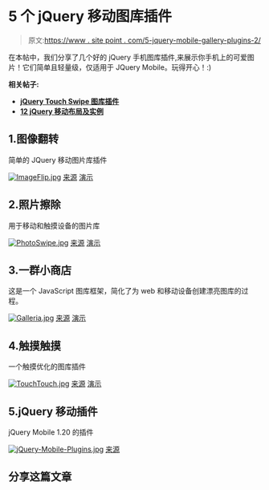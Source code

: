 # 5 个 jQuery 移动图库插件

> 原文:[https://www . site point . com/5-jquery-mobile-gallery-plugins-2/](https://www.sitepoint.com/5-jquery-mobile-gallery-plugins-2/)

在本帖中，我们分享了几个好的 jQuery 手机图库插件,来展示你手机上的可爱图片！它们简单且轻量级，仅适用于 JQuery Mobile。玩得开心！:)

**相关帖子:**

*   [**jQuery Touch Swipe 图库插件**](http://www.jquery4u.com/mobile-devices/5-jquery-touch-swipe-image-gallery-plugins/)
*   [**12 jQuery 移动布局及实例**](http://www.jquery4u.com/page-layout/12-jquery-mobile-layout-plugins-examples/)

## 1.图像翻转

简单的 JQuery 移动图片库插件

[![ImageFlip.jpg](../Images/a44eb60ff4967f093988628d604c3ed8.png)](http://cflove.org/2012/09/imageflip-jquery-mobile-image-gallery-plugin.cfm) 
[来源](http://cflove.org/2012/09/imageflip-jquery-mobile-image-gallery-plugin.cfm) [演示](http://cflove.org/examples/imageFlip/)

## 2.照片擦除

用于移动和触摸设备的图片库

[![PhotoSwipe.jpg](../Images/09fa55601b5a80c4f895bdd3bffff2ac.png)](http://www.photoswipe.com/) 
[来源](http://www.photoswipe.com/) [演示](http://www.photoswipe.com/latest/examples/04-jquery-mobile.html)

## 3.一群小商店

这是一个 JavaScript 图库框架，简化了为 web 和移动设备创建漂亮图库的过程。

[![Galleria.jpg](../Images/00f11f01d9860e5c8671042181b6ff3b.png)](http://galleria.io/) 
[来源](http://galleria.io/) [演示](http://galleria.io/themes/folio/)

## 4.触摸触摸

一个触摸优化的图库插件

[![TouchTouch.jpg](../Images/e95d0d027d3ed53393020ed9987f5196.png)](http://tutorialzine.com/2012/04/mobile-touch-gallery/) 
[来源](http://tutorialzine.com/2012/04/mobile-touch-gallery/) [演示](http://demo.tutorialzine.com/2012/04/mobile-touch-gallery/)

## 5.jQuery 移动插件

jQuery Mobile 1.20 的插件

[![jQuery-Mobile-Plugins.jpg](../Images/dec41054a8f27b39928b2d6e34c21ed6.png)](https://github.com/sgissinger/jquery-mobile-plugins#readme) 
[来源](https://github.com/sgissinger/jquery-mobile-plugins#readme)

## 分享这篇文章